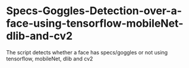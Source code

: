 # Specs-Goggles-Detection-over-a-face-using-tensorflow-mobileNet-dlib-and-cv2
The script detects whether a face has specs/goggles or not using tensorflow, mobileNet, dlib and cv2 
